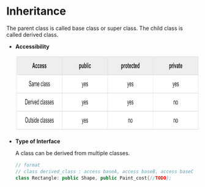 # Inheritance

The parent class is called base class or super class. The child class is called derived class.

- **Accessibility**

    <p align="center">
        <img src="./figs/inherit1.png" height="200">
    </p>

- **Type of Interface**

    A class can be derived from multiple classes.
    
    ```cpp
    // format
    // class derived_class : access baseA, access baseB, access baseC
    class Rectangle: public Shape, public Paint_cost{//TODO};
    ```
